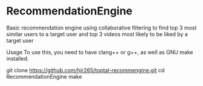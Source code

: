 # RecommendationEngine
Basic recommendation engine using collaborative filtering to find top 3 most similar users to a target user and top 3 videos most likely to be liked by a target user

Usage
To use this, you need to have clang++ or g++, as well as GNU make installed.

git clone https://github.com/hjr265/toptal-recommengine.git
cd RecommendationEngine
make
